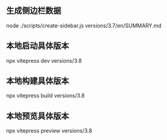 

## 生成侧边栏数据
node ./scripts/create-sidebar.js versions/3.7/en/SUMMARY.md

## 本地启动具体版本
npx vitepress dev versions/3.8

## 本地构建具体版本
npx vitepress build versions/3.8

## 本地预览具体版本
npx vitepress preview versions/3.8